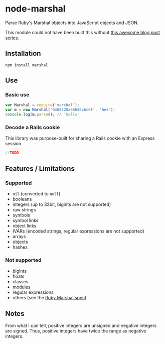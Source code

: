 # node-marshal

Parse Ruby's Marshal objects into JavaScript objects and JSON.

This module could not have been built this without [this awesome blog post series](http://jakegoulding.com/blog/2013/01/15/a-little-dip-into-rubys-marshal-format/).

## Installation

`npm install marshal`

## Use

### Basic use

```javascript
var Marshal = require('marshal');
var m = new Marshal('0408220a68656c6c6f', 'hex');
console.log(m.parsed); // 'hello'
```

### Decode a Rails cookie

This library was purpose-built for sharing a Rails cookie with an Express session.

```javascript
//TODO
```

## Features / Limitations

### Supported

 * `nil` (converted to `null`)
 * booleans
 * integers (up to 32bit, bigints are not supported)
 * raw strings
 * symbols
 * symbol links
 * object links
 * IVARs (encoded strings, regular expressions are not supported)
 * arrays
 * objects
 * hashes

### Not supported

 * bigints
 * floats
 * classes
 * modules
 * regular expressions
 * others (see the [Ruby Marshal spec](https://github.com/rubyspec/rubyspec/tree/master/core/marshal))

## Notes

From what I can tell, positive integers are unsigned and negative integers are signed.
Thus, positive integers have twice the range as negative integers.
